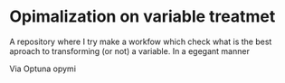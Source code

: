 # Opimalization on variable treatmet
A repository where I try make a workfow which check what is the best aproach to transforming (or not) a variable.
In a egegant manner

Via Optuna opymi